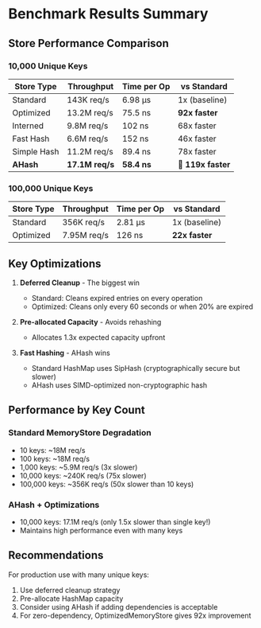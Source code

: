 # Benchmark Results Summary

## Store Performance Comparison

### 10,000 Unique Keys
| Store Type | Throughput | Time per Op | vs Standard |
|------------|------------|-------------|-------------|
| Standard | 143K req/s | 6.98 µs | 1x (baseline) |
| Optimized | 13.2M req/s | 75.5 ns | **92x faster** |
| Interned | 9.8M req/s | 102 ns | 68x faster |
| Fast Hash | 6.6M req/s | 152 ns | 46x faster |
| Simple Hash | 11.2M req/s | 89.4 ns | 78x faster |
| **AHash** | **17.1M req/s** | **58.4 ns** | **🚀 119x faster** |

### 100,000 Unique Keys
| Store Type | Throughput | Time per Op | vs Standard |
|------------|------------|-------------|-------------|
| Standard | 356K req/s | 2.81 µs | 1x (baseline) |
| Optimized | 7.95M req/s | 126 ns | **22x faster** |

## Key Optimizations

1. **Deferred Cleanup** - The biggest win
   - Standard: Cleans expired entries on every operation
   - Optimized: Cleans only every 60 seconds or when 20% are expired

2. **Pre-allocated Capacity** - Avoids rehashing
   - Allocates 1.3x expected capacity upfront

3. **Fast Hashing** - AHash wins
   - Standard HashMap uses SipHash (cryptographically secure but slower)
   - AHash uses SIMD-optimized non-cryptographic hash

## Performance by Key Count

### Standard MemoryStore Degradation
- 10 keys: ~18M req/s
- 100 keys: ~18M req/s  
- 1,000 keys: ~5.9M req/s (3x slower)
- 10,000 keys: ~240K req/s (75x slower)
- 100,000 keys: ~356K req/s (50x slower than 10 keys)

### AHash + Optimizations
- 10,000 keys: 17.1M req/s (only 1.5x slower than single key!)
- Maintains high performance even with many keys

## Recommendations

For production use with many unique keys:
1. Use deferred cleanup strategy
2. Pre-allocate HashMap capacity
3. Consider using AHash if adding dependencies is acceptable
4. For zero-dependency, OptimizedMemoryStore gives 92x improvement